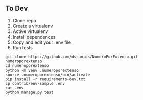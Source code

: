 ## To Dev

1. Clone repo
2. Create a virtualenv
3. Active virtualenv
4. Install dependences
5. Copy and edit your .env file
6. Run tests

```console
git clone https://github.com/dssantos/NumeroPorExtenso.git numeroporextenso
cd numeroporextenso
python -m venv .numeroporextenso
source .numeroporextenso/bin/activate
pip install -r requirements-dev.txt
cp contrib/env-sample .env
cat .env
python manage.py test
```
